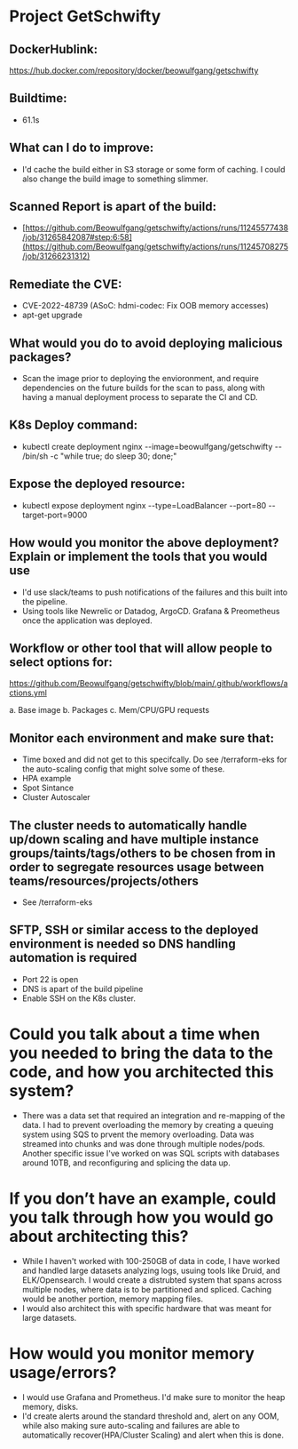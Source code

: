 # Project GetSchwifty


## DockerHublink: 
https://hub.docker.com/repository/docker/beowulfgang/getschwifty
## Buildtime:	
- 61.1s

## What can I do to improve:	
- I'd cache the build either in S3 storage or some form of caching. I could also change the build image to something slimmer. 

## Scanned Report is apart of the build:	
- [https://github.com/Beowulfgang/getschwifty/actions/runs/11245577438/job/31265842087#step:6:58](https://github.com/Beowulfgang/getschwifty/actions/runs/11245708275/job/31266231312)

## Remediate the CVE:
- CVE-2022-48739 (ASoC: hdmi-codec: Fix OOB memory accesses)
- apt-get upgrade

## What would you do to avoid deploying malicious packages?	
- Scan the image prior to deploying the envioronment, and require dependencies on the future builds for the scan to pass, along with having a manual deployment process to separate the CI and CD.
## K8s Deploy command:	
- kubectl create deployment nginx --image=beowulfgang/getschwifty -- /bin/sh -c "while true; do sleep 30; done;"

## Expose the deployed resource:
-	kubectl expose deployment nginx --type=LoadBalancer --port=80 --target-port=9000

## How would you monitor the above deployment? Explain or implement the tools that you would use
- I'd use slack/teams to push notifications of the failures and this built into the pipeline. 
- Using tools like Newrelic or Datadog, ArgoCD. Grafana & Preometheus once the application was deployed.

## Workflow or other tool that will allow people to select options for: 

https://github.com/Beowulfgang/getschwifty/blob/main/.github/workflows/actions.yml  

a. Base image
b. Packages
c. Mem/CPU/GPU requests

## Monitor each environment and make sure that:
- Time boxed and did not get to this specifcally. Do see /terraform-eks for the auto-scaling config that might solve some of these.
- HPA example
- Spot Sintance
- Cluster Autoscaler

## The cluster needs to automatically handle up/down scaling and have multiple instance groups/taints/tags/others to be chosen from in order to segregate resources usage between teams/resources/projects/others
- See /terraform-eks

## SFTP, SSH or similar access to the deployed environment is needed so DNS handling automation is required
- Port 22 is open
- DNS is apart of the build pipeline
- Enable SSH on the K8s cluster.


# Could you talk about a time when you needed to bring the data to the code, and how you architected this system?
- There was a data set that required an integration and re-mapping of the data. I had to prevent overloading the memory by creating a queuing system using SQS to prvent the memory overloading. Data was streamed into chunks and was done through multiple nodes/pods. 
Another specific issue I've worked on was SQL scripts with databases around 10TB, and reconfiguring and splicing the data up.


# If you don’t have an example, could you talk through how you would go about architecting this?
- While I haven't worked with 100-250GB of data in code, I have worked and handled large datasets analyzing logs, usuing tools like Druid, and ELK/Opensearch. I would create a distrubted system that spans across multiple nodes, where data is to be partitioned and spliced. Caching would be another portion, memory mapping files.
- I would also architect this with specific hardware that was meant for large datasets. 

# How would you monitor memory usage/errors?
  -  I would use Grafana and Prometheus. I'd make sure to monitor the heap memory, disks.
  -  I'd create alerts around the standard threshold and, alert on any OOM, while also making sure auto-scaling and failures are able to automatically recover(HPA/Cluster Scaling) and alert when this is done. 


  
